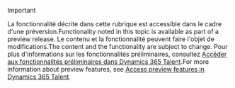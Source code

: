 > [!IMPORTANT]
> <span data-ttu-id="91ec4-101">La fonctionnalité décrite dans cette rubrique est accessible dans le cadre d'une préversion.</span><span class="sxs-lookup"><span data-stu-id="91ec4-101">Functionality noted in this topic is available as part of a preview release.</span></span> <span data-ttu-id="91ec4-102">Le contenu et la fonctionnalité peuvent faire l'objet de modifications.</span><span class="sxs-lookup"><span data-stu-id="91ec4-102">The content and the functionality are subject to change.</span></span> <span data-ttu-id="91ec4-103">Pour plus d'informations sur les fonctionnalités préliminaires, consultez [Accéder aux fonctionnalités préliminaires dans Dynamics 365 Talent](../access-preview-feature.md).</span><span class="sxs-lookup"><span data-stu-id="91ec4-103">For more information about preview features, see [Access preview features in Dynamics 365 Talent](../access-preview-feature.md).</span></span>
